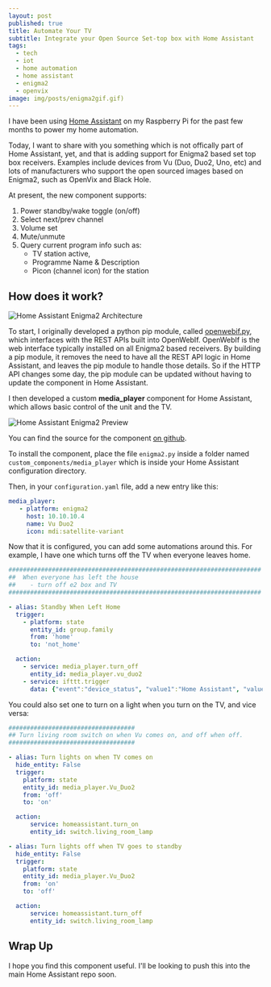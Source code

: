 ```yaml
---
layout: post
published: true
title: Automate Your TV
subtitle: Integrate your Open Source Set-top box with Home Assistant
tags:
  - tech
  - iot
  - home automation
  - home assistant
  - enigma2
  - openvix
image: img/posts/enigma2gif.gif)
---
```

I have been using [Home Assistant][1] on my Raspberry Pi for the past few months to power my home automation. 

Today, I want to share with you something which is not offically part of Home Assistant, yet, and that is adding support for Enigma2 based set top box receivers. Examples include devices from Vu (Duo, Duo2, Uno, etc) and lots of manufacturers who support the open sourced images based on Enigma2, such as OpenVix and Black Hole.

At present, the new component supports:

1. Power standby/wake toggle (on/off)
2. Select next/prev channel
3. Volume set
4. Mute/unmute
5. Query current program info such as:
	- TV station active, 
    - Programme Name & Description
    - Picon (channel icon) for the station

## How does it work?

![Home Assistant Enigma2 Architecture]({{site.baseurl}}/img/posts/enigma2-hass.png)

To start, I originally developed a python pip module, called [openwebif.py][2], which interfaces with the REST APIs built into OpenWebIf. OpenWebIf is the web interface typically installed on all Enigma2 based receivers. By building a pip module, it removes the need to have all the REST API logic in Home Assistant, and leaves the pip module to handle those details. So if the HTTP API changes some day, the pip module can be updated without having to update the component in Home Assistant.

I then developed a custom **media_player** component for Home Assistant, which allows basic control of the unit and the TV. 


![Home Assistant Enigma2 Preview]({{site.baseurl}}/img/posts/enigma2gif.gif)

You can find the source for the component [on github][3]. 

To install the component, place the file `enigma2.py` inside a folder named  `custom_components/media_player` which is inside your Home Assistant configuration directory.

Then, in your `configuration.yaml` file, add a new entry like this:
```yaml
media_player:
   - platform: enigma2
     host: 10.10.10.4
     name: Vu Duo2
     icon: mdi:satellite-variant
```

Now that it is configured, you can add some automations around this. For example, I have one which turns off the TV when everyone leaves home.

```yaml
######################################################################
##  When everyone has left the house
##    - turn off e2 box and TV
######################################################################

- alias: Standby When Left Home
  trigger:
    - platform: state
      entity_id: group.family
      from: 'home'
      to: 'not_home'

  action:
    - service: media_player.turn_off
      entity_id: media_player.vu_duo2
    - service: ifttt.trigger
      data: {"event":"device_status", "value1":"Home Assistant", "value2":"Everyone Away From Home Triggered"}
```
You could also set one to turn on a light when you turn on the TV, and vice versa:

```yaml
###################################
## Turn living room switch on when Vu comes on, and off when off.
###################################

- alias: Turn lights on when TV comes on
  hide_entity: False
  trigger:
    platform: state
    entity_id: media_player.Vu_Duo2
    from: 'off'
    to: 'on'

  action:
      service: homeassistant.turn_on
      entity_id: switch.living_room_lamp

- alias: Turn lights off when TV goes to standby
  hide_entity: False
  trigger:
    platform: state
    entity_id: media_player.Vu_Duo2
    from: 'on'
    to: 'off'

  action:
      service: homeassistant.turn_off
      entity_id: switch.living_room_lamp
```

## Wrap Up
I hope you find this component useful. I'll be looking to push this into the main Home Assistant repo soon. 


[1]: https://home-assistant.io
[2]: https://github.com/fbradyirl/openwebif.py
[3]: https://github.com/fbradyirl/home_assistant_custom_components
